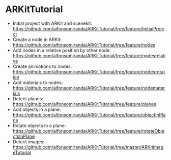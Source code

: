 # ARKitTutorial

- Initial project with ARKit and scenekit: https://github.com/alfonsomiranda/ARKitTutorial/tree/feature/InitialProject
- Create a node in ARKit: https://github.com/alfonsomiranda/ARKitTutorial/tree/feature/nodes
- Add nodes in a relative position by other node: https://github.com/alfonsomiranda/ARKitTutorial/tree/feature/nodesrelative
- Create animations to nodes: https://github.com/alfonsomiranda/ARKitTutorial/tree/feature/nodesrotation
- Add materials to nodes: https://github.com/alfonsomiranda/ARKitTutorial/tree/feature/nodematerials
- Detect planes: https://github.com/alfonsomiranda/ARKitTutorial/tree/feature/planes
- Add objects in a plane: https://github.com/alfonsomiranda/ARKitTutorial/tree/feature/objectInPlane
- Rotate objects in a plane: https://github.com/alfonsomiranda/ARKitTutorial/tree/feature/rotateObjectsInPlane
- Detect images: https://github.com/alfonsomiranda/ARKitTutorial/tree/master/ARKitImageTutorial
